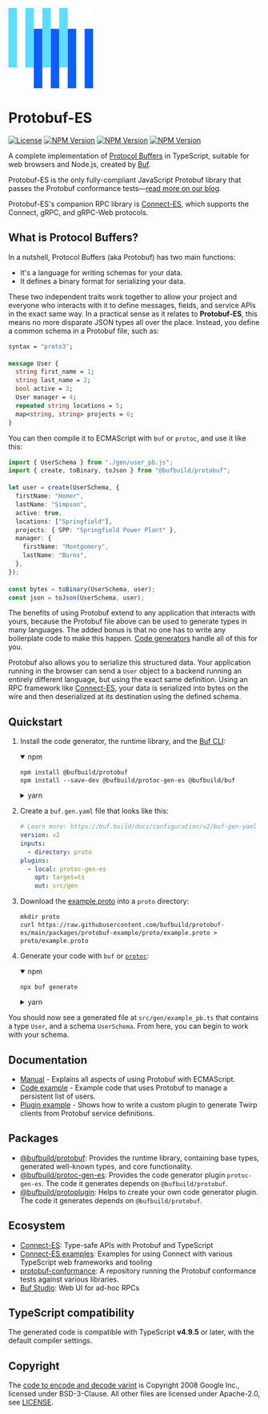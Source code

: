 ![The Buf logo](./.github/buf-logo.svg)

# Protobuf-ES

[![License](https://img.shields.io/github/license/bufbuild/protobuf-es?color=blue)](./LICENSE) [![NPM Version](https://img.shields.io/npm/v/@bufbuild/protobuf/latest?color=green&label=%40bufbuild%2Fprotobuf)](https://www.npmjs.com/package/@bufbuild/protobuf) [![NPM Version](https://img.shields.io/npm/v/@bufbuild/protoplugin/latest?color=green&label=%40bufbuild%2Fprotoplugin)](https://www.npmjs.com/package/@bufbuild/protoplugin) [![NPM Version](https://img.shields.io/npm/v/@bufbuild/protoc-gen-es/latest?color=green&label=%40bufbuild%2Fprotoc-gen-es)](https://www.npmjs.com/package/@bufbuild/protoc-gen-es)

A complete implementation of [Protocol Buffers](https://protobuf.dev/) in TypeScript,
suitable for web browsers and Node.js, created by [Buf](https://buf.build).

Protobuf-ES is the only fully-compliant JavaScript Protobuf library that passes the
Protobuf conformance tests—[read more on our blog][blog-post].

Protobuf-ES's companion RPC library is [Connect-ES](https://github.com/connectrpc/connect-es),
which supports the Connect, gRPC, and gRPC-Web protocols.

## What is Protocol Buffers?

In a nutshell, Protocol Buffers (aka Protobuf) has two main functions:

- It's a language for writing schemas for your data.
- It defines a binary format for serializing your data.

These two independent traits work together to allow your project and everyone who interacts with it to define messages,
fields, and service APIs in the exact same way. In a practical sense as it relates to **Protobuf-ES**, this means no
more disparate JSON types all over the place. Instead, you define a common schema in a Protobuf file, such as:

```proto
syntax = "proto3";

message User {
  string first_name = 1;
  string last_name = 2;
  bool active = 3;
  User manager = 4;
  repeated string locations = 5;
  map<string, string> projects = 6;
}
```

You can then compile it to ECMAScript with `buf` or `protoc`, and use it like this:

```typescript
import { UserSchema } from "./gen/user_pb.js";
import { create, toBinary, toJson } from "@bufbuild/protobuf";

let user = create(UserSchema, {
  firstName: "Homer",
  lastName: "Simpson",
  active: true,
  locations: ["Springfield"],
  projects: { SPP: "Springfield Power Plant" },
  manager: {
    firstName: "Montgomery",
    lastName: "Burns",
  },
});

const bytes = toBinary(UserSchema, user);
const json = toJson(UserSchema, user);
```

The benefits of using Protobuf extend to any application that interacts with yours, because the Protobuf file above
can be used to generate types in many languages. The added bonus is that no one has to write any boilerplate code to
make this happen. [Code generators](https://www.npmjs.com/package/@bufbuild/protoc-gen-es) handle all of this for you.

Protobuf also allows you to serialize this structured data. Your application running in the browser can send
a `User` object to a backend running an entirely different language, but using the exact same definition. Using an RPC
framework like [Connect-ES](https://github.com/connectrpc/connect-es), your data is serialized into bytes on the wire
and then deserialized at its destination using the defined schema.

## Quickstart

1. Install the code generator, the runtime library, and the [Buf CLI](https://buf.build/docs/ecosystem/cli-overview):

   <details open>
   <summary>npm</summary>
     
   ```shellsession
   npm install @bufbuild/protobuf
   npm install --save-dev @bufbuild/protoc-gen-es @bufbuild/buf
   ```
     
   </details>

   <details>
   <summary>yarn</summary>
     
   ```shellsession
   yarn add @bufbuild/protobuf
   yarn add -D @bufbuild/protoc-gen-es @bufbuild/buf
   ```
   
   </details>

2. Create a `buf.gen.yaml` file that looks like this:

   ```yaml
   # Learn more: https://buf.build/docs/configuration/v2/buf-gen-yaml
   version: v2
   inputs:
     - directory: proto
   plugins:
     - local: protoc-gen-es
       opt: target=ts
       out: src/gen
   ```

3. Download the [example.proto](packages/protobuf-example/proto/example.proto) into a `proto` directory:

   ```shellsession
   mkdir proto
   curl https://raw.githubusercontent.com/bufbuild/protobuf-es/main/packages/protobuf-example/proto/example.proto > proto/example.proto
   ```

4. Generate your code with `buf` or [`protoc`]:

   <details open>
   <summary>npm</summary>
     
   ```shellsession
   npx buf generate
   ```
   
   </details>

   <details>
   <summary>yarn</summary>
     
   ```shellsession
   yarn buf generate
   ```
   
   </details>

You should now see a generated file at `src/gen/example_pb.ts` that contains a type `User`, and a schema `UserSchema`.
From here, you can begin to work with your schema.

## Documentation

- [Manual](MANUAL.md) - Explains all aspects of using Protobuf with ECMAScript.
- [Code example](packages/protobuf-example) - Example code that uses Protobuf to manage a persistent list of users.
- [Plugin example](packages/protoplugin-example) - Shows how to write a custom plugin to generate Twirp clients from
  Protobuf service definitions.

## Packages

- [@bufbuild/protobuf](https://www.npmjs.com/package/@bufbuild/protobuf):
  Provides the runtime library, containing base types, generated well-known types, and core functionality.
- [@bufbuild/protoc-gen-es](https://www.npmjs.com/package/@bufbuild/protoc-gen-es):
  Provides the code generator plugin `protoc-gen-es`. The code it generates depends on `@bufbuild/protobuf`.
- [@bufbuild/protoplugin](https://www.npmjs.com/package/@bufbuild/protoplugin):
  Helps to create your own code generator plugin. The code it generates depends on `@bufbuild/protobuf`.

## Ecosystem

- [Connect-ES](https://github.com/connectrpc/connect-es):
  Type-safe APIs with Protobuf and TypeScript
- [Connect-ES examples](https://github.com/connectrpc/examples-es):
  Examples for using Connect with various TypeScript web frameworks and tooling
- [protobuf-conformance](https://github.com/bufbuild/protobuf-conformance):
  A repository running the Protobuf conformance tests against various libraries.
- [Buf Studio](https://buf.build/studio): Web UI for ad-hoc RPCs

## TypeScript compatibility

The generated code is compatible with TypeScript **v4.9.5** or later, with the default compiler settings.

## Copyright

The [code to encode and decode varint](packages/protobuf/src/wire/varint.ts) is Copyright 2008 Google Inc., licensed
under BSD-3-Clause.
All other files are licensed under Apache-2.0, see [LICENSE](LICENSE).

[blog-post]: https://buf.build/blog/protobuf-conformance
[`protoc`]: MANUAL.md#generate-with-protoc
